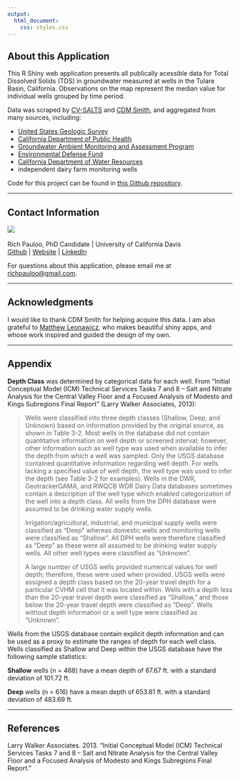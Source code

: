```yaml
---
output:
  html_document:
    css: styles.css
---
```


## About this Application

This R Shiny web application presents all publically acessible data for Total Dissolved Solids (TDS) in groundwater measured at wells in the Tulare Basin, California. Observations on the map represent the median value for individual wells grouped by time period.

Data was scraped by [CV-SALTS](https://www.cvsalinity.org/) and [CDM Smith](https://cdmsmith.com/), and aggregated from many sources, including:

* [United States Geologic Survey](https://www.usgs.gov/)
* [California Department of Public Health](https://www.cdph.ca.gov/)
* [Groundwater Ambient Monitoring and Assessment Program](http://www.swrcb.ca.gov/gama/)
* [Environmental Defense Fund](https://www.edf.org/) 
* [California Department of Water Resources](http://www.water.ca.gov/)
* independent dairy farm monitoring wells

Code for this project can be found in [this Github repository](https://github.com/richpauloo/tulare_tds_shiny).

***

## Contact Information
![](profile_100.jpg) <br/> <br/>
Rich Pauloo, PhD Candidate | University of California Davis <br/>
[Github](http://github.com/richpauloo) | [Website](https://richpauloo.github.io) | [LinkedIn](https://www.linkedin.com/in/rpauloo)

For questions about this application, please email me at richpauloo@gmail.com.

***

## Acknowledgments
I would like to thank CDM Smith for helping acquire this data. I am also grateful to [Matthew Leonawicz](https://leonawicz.github.io/), who makes beautiful shiny apps, and whose work inspired and guided the design of my own.


***

## Appendix
**Depth Class** was determined by categorical data for each well. From “Initial Conceptual Model (ICM) Technical Services Tasks 7 and 8 – Salt and Nitrate Analysis for the Central Valley Floor and a Focused Analysis of Modesto and Kings Subregions Final Report” (Larry Walker Associates, 2013):

>Wells were classified into three depth classes (Shallow, Deep, and Unknown) based on information provided by the original source, as shown in Table 3-2. Most wells in the database did not contain quantitative information on well depth or screened interval; however, other information such as well type was used when available to infer the depth from which a well was sampled. Only the USGS database contained quantitative information regarding well depth. For wells lacking a specified value of well depth, the well type was used to infer the depth (see Table 3-2 for examples). Wells in the DWR, GeotrackerGAMA, and RWQCB WDR Dairy Data databases sometimes contain a description of the well type which enabled categorization of the well into a depth class. All wells from the DPH database were assumed to be drinking water supply wells.
>
>Irrigation/agricultural, industrial, and municipal supply wells were classified as “Deep” whereas domestic wells and monitoring wells were classified as “Shallow”. All DPH wells were therefore classified as “Deep” as these were all assumed to be drinking water supply wells. All other well types were classified as “Unknown”.
>
>A large number of USGS wells provided numerical values for well depth; therefore, these were used when provided. USGS wells were assigned a depth class based on the 20-year travel depth for a particular CVHM cell that it was located within. Wells with a depth less than the 20-year travel depth were classified as “Shallow,” and those below the 20-year travel depth were classified as “Deep”. Wells without depth information or a well type were classified as “Unknown”.

Wells from the USGS database contain explicit depth information and can be used as a proxy to estimate the ranges of depth for each well class. Wells classified as Shallow and Deep within the USGS database have the following sample statistics: 

**Shallow** wells (n = 468) have a mean depth of 67.67 ft. with a standard deviation of 101.72 ft. 

**Deep** wells (n = 616) have a mean depth of 653.81 ft. with a standard deviation of 483.69 ft.

***

## References

Larry Walker Associates. 2013. “Initial Conceptual Model (ICM) Technical Services Tasks 7 and 8 – Salt and Nitrate Analysis for the Central Valley Floor and a Focused Analysis of Modesto and Kings Subregions Final Report.”
